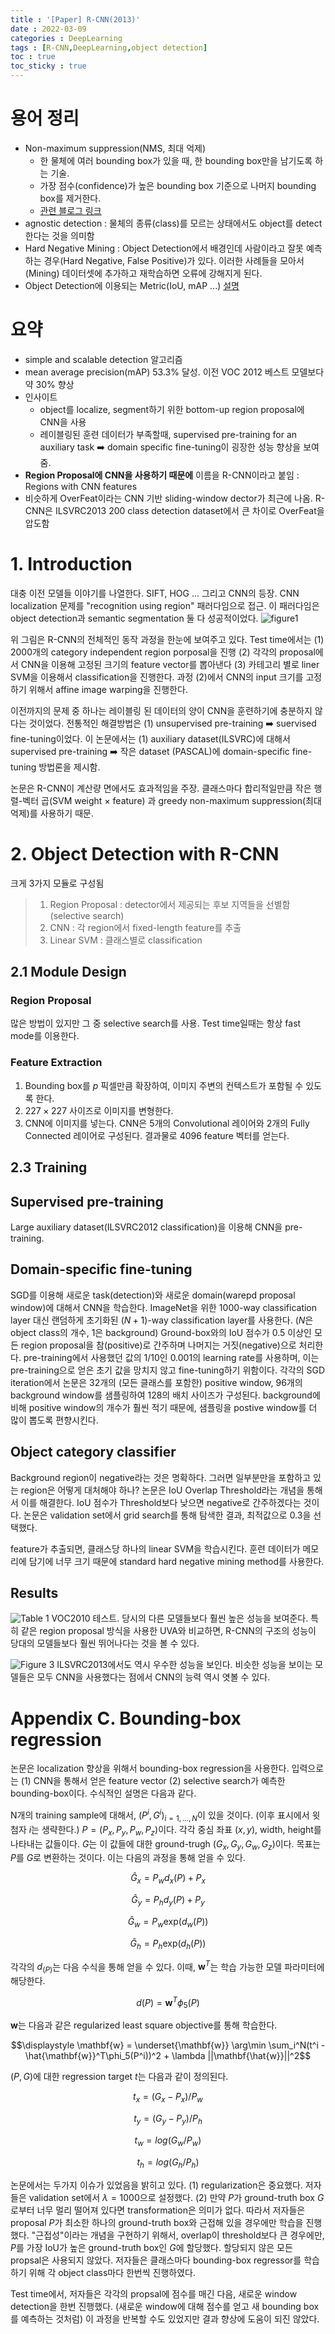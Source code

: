 ```yaml
---
title : '[Paper] R-CNN(2013)'
date : 2022-03-09
categories : DeepLearning
tags : [R-CNN,DeepLearning,object detection]
toc : true
toc_sticky : true
--- 
```



# 용어 정리
- Non-maximum suppression(NMS, 최대 억제) 
    - 한 물체에 여러 bounding box가 있을 때, 한 bounding box만을 남기도록 하는 기술.
    - 가장 점수(confidence)가 높은 bounding box 기준으로 나머지 bounding box를 제거한다.
    - [관련 블로그 링크](https://dyndy.tistory.com/275)
- agnostic detection : 물체의 종류(class)를 모르는 상태에서도 object를 detect한다는 것을 의미함
- Hard Negative Mining : Object Detection에서 배경인데 사람이라고 잘못 예측하는 경우(Hard Negative, False Positive)가 있다. 이러한 사례들을 모아서(Mining) 데이터셋에 추가하고 재학습하면 오류에 강해지게 된다.
- Object Detection에 이용되는 Metric(IoU, mAP ...) [설명](https://ctkim.tistory.com/79)

# 요약
- simple and scalable detection 알고리즘
- mean average precision(mAP) 53.3% 달성. 이전 VOC 2012 베스트 모델보다 약 30% 향상
- 인사이트
    - object를 localize, segment하기 위한 bottom-up region proposal에 CNN을 사용
    - 레이블링된 훈련 데이터가 부족할때, supervised pre-training for an auxiliary task ➡️ domain specific fine-tuning이 굉장한 성능 향상을 보여줌.
- **Region Proposal에 CNN을 사용하기 때문에** 이름을 R-CNN이라고 붙임 : Regions with CNN features
- 비슷하게 OverFeat이라는 CNN 기반 sliding-window dector가 최근에 나옴. R-CNN은 ILSVRC2013 200 class detection dataset에서 큰 차이로 OverFeat을 압도함

# 1. Introduction
대충 이전 모델들 이야기를 나열한다. SIFT, HOG ... 그리고 CNN의 등장. CNN localization 문제를 "recognition using region" 패러다임으로 접근. 이 패러다임은 object detection과 semantic segmentation 둘 다 성공적이었다.
![figure1](https://i.imgur.com/YPAqx5I.png)

위 그림은 R-CNN의 전체적인 동작 과정을 한눈에 보여주고 있다. Test time에서는 (1) 2000개의 category independent region porposal을 진행 (2) 각각의 proposal에서 CNN을 이용해 고정된 크기의 feature vector를 뽑아낸다 (3) 카테고리 별로 liner SVM을 이용해서 classification을 진행한다. 과정 (2)에서 CNN의 input 크기를 고정하기 위해서 affine image warping을 진행한다.

이전까지의 문제 중 하나는 레이블링 된 데이터의 양이 CNN을 훈련하기에 충분하지 않다는 것이었다. 전통적인 해결방법은 (1) unsupervised pre-training ➡️ suervised fine-tuning이었다. 이 논문에서는 (1) auxiliary dataset(ILSVRC)에 대해서 supervised pre-training ➡️ 작은 dataset (PASCAL)에 domain-specific fine-tuning 방법론을 제시함.

논문은 R-CNN이 계산량 면에서도 효과적임을 주장. 클래스마다 합리적일만큼 작은 행렬-벡터 곱(SVM weight $\times$ feature) 과 greedy non-maximum suppression(최대 억제)를 사용하기 때문.

# 2. Object Detection with R-CNN

 크게 3가지 모듈로 구성됨

 >1. Region Proposal : detector에서 제공되는 후보 지역들을 선별함 (selective search)
 >2. CNN : 각 region에서 fixed-length feature를 추출
 >3. Linear SVM : 클래스별로 classification

## 2.1 Module Design

### Region Proposal
많은 방법이 있지만 그 중 selective search를 사용. Test time일때는 항상 fast mode를 이용한다.

### Feature Extraction
1. Bounding box를 $p$ 픽셀만큼 확장하여, 이미지 주변의 컨텍스트가 포함될 수 있도록 한다.
2. $227 \times 227$ 사이즈로 이미지를 변형한다.
3. CNN에 이미지를 넣는다. CNN은 5개의 Convolutional 레이어와 2개의 Fully Connected 레이어로 구성된다. 결과물로 4096 feature 벡터를 얻는다.

## 2.3 Training

## Supervised pre-training
Large auxiliary dataset(ILSVRC2012 classification)을 이용해 CNN을 pre-training.

## Domain-specific fine-tuning
SGD를 이용해 새로운 task(detection)와 새로운 domain(warepd proposal window)에 대해서 CNN을 학습한다. ImageNet을 위한 1000-way classification layer 대신 랜덤하게 초기화된 $(N+1)$-way classification layer를 사용한다. ($N$은 object class의 개수, $1$은 background) Ground-box와의 IoU 점수가 0.5 이상인 모든 region proposal을 참(positive)로 간주하며 나머지는 거짓(negative)으로 처리한다. pre-training에서 사용했던 값의 $1/10$인 0.001의 learning rate를 사용하며, 이는 pre-training으로 얻은 초기 값을 망치지 않고 fine-tuning하기 위함이다. 각각의 SGD iteration에서 논문은 32개의 (모든 클래스를 포함한) positive window, 96개의 background window를 샘플링하여 128의 배치 사이즈가 구성된다. background에 비해 positive window의 개수가 훨씬 적기 때문에, 샘플링을 postive window를 더 많이 뽑도록 편향시킨다.


## Object category classifier
Background region이 negative라는 것은 명확하다. 그러면 일부분만을 포함하고 있는 region은 어떻게 대처해야 하나? 논문은 IoU Overlap Threshold라는 개념을 통해서 이를 해결한다. IoU 점수가 Threshold보다 낮으면 negative로 간주하겠다는 것이다. 논문은 validation set에서 grid search를 통해 탐색한 결과, 최적값으로 0.3을 선택했다.

feature가 추출되면, 클래스당 하나의 linear SVM을 학습시킨다. 훈련 데이터가 메모리에 담기에 너무 크기 때문에 standard hard negative mining method를 사용한다.

## Results
![Table 1](https://i.imgur.com/sDLwPL3.png)
VOC2010 테스트. 당시의 다른 모델들보다 훨씬 높은 성능을 보여준다. 특히 같은 region proposal 방식을 사용한 UVA와 비교하면, R-CNN의 구조의 성능이 당대의 모델들보다 훨씬 뛰어나다는 것을 볼 수 있다.

![Figure 3](https://i.imgur.com/q6aRxYQ.png)
ILSVRC2013에서도 역시 우수한 성능을 보인다. 비슷한 성능을 보이는 모델들은 모두 CNN을 사용했다는 점에서 CNN의 능력 역시 엿볼 수 있다.

# Appendix C. Bounding-box regression
논문은 localization 향상을 위해서 bounding-box regression을 사용한다. 입력으로는 (1) CNN을 통해서 얻은 feature vector (2) selective search가 예측한 bounding-box이다. 수식적인 설명은 다음과 같다. 

N개의 training sample에 대해서, ${(P^i, G^i)}_{i=1,...,N}$이 있을 것이다. (이후 표시에서 윗 첨자 $i$는 생략한다.) $P = (P_x, P_y, P_w, P_z)$이다. 각각 중심 좌표 $(x,y)$, width, height를 나타내는 값들이다. $G$는 이 값들에 대한 ground-trugh $(G_x, G_y, G_w, G_z)$이다. 목표는 $P$를 $G$로 변환하는 것이다. 이는 다음의 과정을 통해 얻을 수 있다.

$$\hat{G}_x = P_wd_x(P)+ P_x$$

$$\hat{G}_y = P_hd_y(P)+ P_y$$

$$\hat{G}_w = P_w\text{exp}(d_w(P))$$

$$\hat{G}_h = P_h\text{exp}(d_h(P))$$

각각의 $d_(P)$는 다음 수식을 통해 얻을 수 있다. 이때, $\mathbf{w}^T$는 학습 가능한 모델 파라미터에 해당한다.

$$d(P) = \mathbf{w}^T\phi_5(P)$$

$\mathbf{w}$는 다음과 같은 regularized least square objective를 통해 학습한다.

$$\displaystyle \mathbf{w} = \underset{\mathbf{w}} \arg\min \sum_i^N(t^i - \hat{\mathbf{w}}^T\phi_5(P^i))^2 + \lambda ||\mathbf{\hat{w}}||^2$$

$(P,G)$에 대한 regression target $t$는 다음과 같이 정의된다.

$$t_x = (G_x - P_x)/P_w$$

$$t_y = (G_y - P_y)/P_h$$

$$t_w = log(G_w / P_w)$$

$$t_h = log(G_h / P_h)$$

논문에서는 두가지 이슈가 있었음을 밝히고 있다. (1) regularization은 중요했다. 저자들은 validation set에서 $\lambda = 1000$으로 설정했다. (2) 만약 $P$가 ground-truth box $G$로부터 너무 멀리 떨어져 있다면 transformation은 의미가 없다. 따라서 저자들은 proposal $P$가 최소한 하나의 ground-truth box와 근접해 있을 경우에만 학습을 진행했다. "근접성"이라는 개념을 구현하기 위해서, overlap이 threshold보다 큰 경우에만, $P$를 가장 IoU가 높은 ground-truth box인 $G$에 할당했다. 할당되지 않은 모든 propsal은 사용되지 않았다. 저자들은 클래스마다 bounding-box regressor를 학습하기 위해 각 object class마다 한번씩 진행하였다.

Test time에서, 저자들은 각각의 propsal에 점수를 매긴 다음, 새로운 window detection을 한번 진행했다. (새로운 window에 대해 점수를 얻고 새 bounding box를 예측하는 것처럼) 이 과정을 반복할 수도 있었지만 결과 향상에 도움이 되진 않았다.